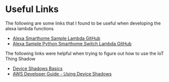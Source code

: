 # Useful Links
The following are some links that I found to be useful when developing the alexa lambda functions

- [Alexa Smarthome Sample Lambda GitHub](https://github.com/alexa/alexa-smarthome/tree/master/sample_lambda)
- [Alexa Sample Python Smarthome Switch Lambda GitHub](https://github.com/alexa/skill-sample-python-smarthome-switch/tree/master/lambda/smarthome)

The following links were helpful when trying to figure out how to use the IoT Thing Shadow

- [Device Shadows Basics](https://iotbytes.wordpress.com/device-shadows-part-1-basics/)
- [AWS Developer Guide - Using Device Shadows](https://docs.aws.amazon.com/iot/latest/developerguide/using-device-shadows.html)
